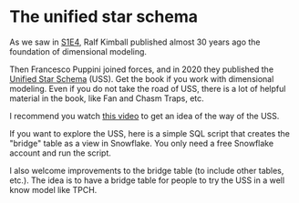 # The unified star schema


As we saw in [S1E4](https://github.com/MiguelElGallo/modelando/blob/main/Season%201/S1E4/OlapModelling.md), Ralf Kimball published almost 30 years ago the foundation of dimensional modeling.

Then Francesco Puppini joined forces, and in 2020 they published the [Unified Star Schema](https://www.amazon.com/Unified-Star-Schema-Resilient-Warehouse/dp/163462887X) (USS). Get the book if you work with dimensional modeling. Even if you do not take the road of USS, there is a lot of helpful material in the book, like Fan and Chasm Traps, etc.

I recommend you watch [this video](https://www.ukdatavaultusergroup.co.uk/bill-inmon-francesco-puppini-building-the-unified-star-schema/) to get an idea of the way of the USS.

If you want to explore the USS, here is a simple SQL script that creates the "bridge" table as a view in Snowflake. You only need a free Snowflake account and run the script.

I also welcome improvements to the bridge table (to include other tables, etc.). The idea is to have a bridge table for people to try the USS in a well know model like TPCH.
